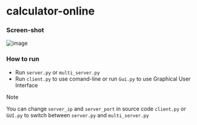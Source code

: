 # calculator-online

### Screen-shot
![image](https://cdn.discordapp.com/attachments/1053081261394116781/1278607644147318840/image.png?ex=66d16ba9&is=66d01a29&hm=ced90888fae8840d86b76061ecc865703cffd5323b8b32dd5cdbbe82b78fc758&)

### How to run

- Run `server.py` or `multi_server.py`
- Run `client.py` to use comand-line or run `Gui.py` to use Graphical User Interface

> [!NOTE]  
> You can change `server_ip` and `server_port` in source code `client.py` or `GUI.py` to switch between `server.py` and `multi_server.py`